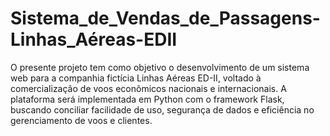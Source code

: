 # Sistema_de_Vendas_de_Passagens-Linhas_Aéreas-EDII
O presente projeto tem como objetivo o desenvolvimento de um sistema web  para a companhia fictícia Linhas Aéreas ED-II, voltado à comercialização de  voos econômicos nacionais e internacionais. A plataforma será implementada  em Python com o framework Flask, buscando conciliar facilidade de uso,  segurança de dados e eficiência no gerenciamento de voos e clientes.
